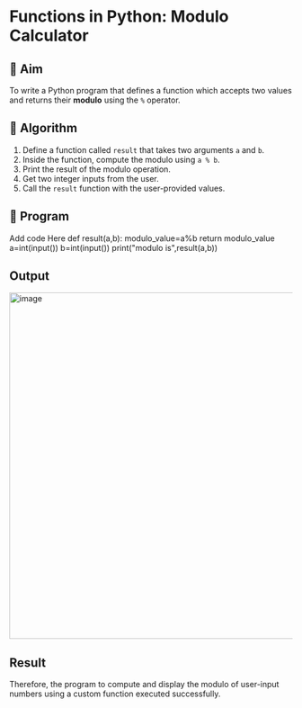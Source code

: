 # Functions in Python: Modulo Calculator

## 🎯 Aim
To write a Python program that defines a function which accepts two values and returns their **modulo** using the `%` operator.

## 🧠 Algorithm
1. Define a function called `result` that takes two arguments `a` and `b`.
2. Inside the function, compute the modulo using `a % b`.
3. Print the result of the modulo operation.
4. Get two integer inputs from the user.
5. Call the `result` function with the user-provided values.

## 🧾 Program

Add code Here
def result(a,b):
    modulo_value=a%b
    return modulo_value
a=int(input())
b=int(input())
print("modulo is",result(a,b))
## Output
<img width="1192" height="616" alt="image" src="https://github.com/user-attachments/assets/6b6e058c-43be-4017-8125-66540e6fb732" />

## Result
Therefore, the program to compute and display the modulo of user-input numbers using a custom function executed successfully.
